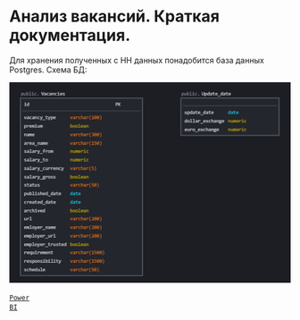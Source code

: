 # Анализ вакансий. Краткая документация.

Для хранения полученных с HH данных понадобится база данных Postgres.
Схема БД:

<code>![DB Scheme](https://github.com/timurborisevich/Vacancy-analysis/blob/master/DB_scheme.PNG "")</code>

<code>[Power BI](https://github.com/timurborisevich/DataLearn/blob/main/Module_03/DataLearn.pbix "")</code>

